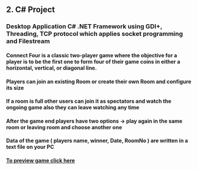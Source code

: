 ## 2. C# Project
### Desktop Application C# .NET Framework using GDI+, Threading, TCP protocol which applies socket programming and Filestream
#### Connect Four is a classic two-player game where the objective for a player is to be the first one to form four of their game coins in either a horizontal, vertical, or diagonal line. 
#### Players can join an existing Room or create their own Room and configure its size 
#### If a room is full other users can join it as spectators and watch the ongoing game also they can leave watching any time
#### After the game end players have two options -> play again in the same room or leaving room and choose another one
#### Data of the game ( players name, winner, Date, RoomNo ) are written in a text file on your PC
#### [To preview game click here](https://github.com/Tasbeeh77/ITI_projects/tree/main/C%23_Connect4Game/Screenshots) 
